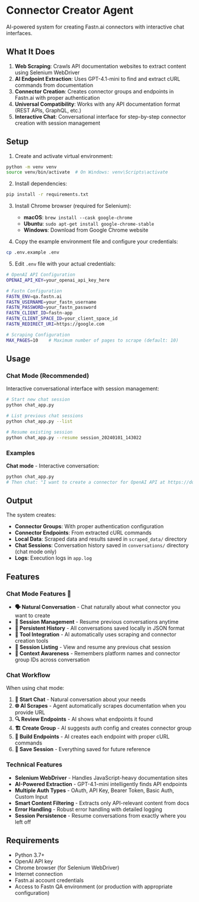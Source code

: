 # Connector Creator Agent

AI-powered system for creating Fastn.ai connectors with interactive chat interfaces.

## What It Does

1. **Web Scraping**: Crawls API documentation websites to extract content using Selenium WebDriver
2. **AI Endpoint Extraction**: Uses GPT-4.1-mini to find and extract cURL commands from documentation
3. **Connector Creation**: Creates connector groups and endpoints in Fastn.ai with proper authentication
4. **Universal Compatibility**: Works with any API documentation format (REST APIs, GraphQL, etc.)
5. **Interactive Chat**: Conversational interface for step-by-step connector creation with session management

## Setup

1. Create and activate virtual environment:
```bash
python -m venv venv
source venv/bin/activate  # On Windows: venv\Scripts\activate
```

2. Install dependencies:
```bash
pip install -r requirements.txt
```

3. Install Chrome browser (required for Selenium):
   - **macOS**: `brew install --cask google-chrome`
   - **Ubuntu**: `sudo apt-get install google-chrome-stable`  
   - **Windows**: Download from Google Chrome website

4. Copy the example environment file and configure your credentials:
```bash
cp .env.example .env
```

5. Edit `.env` file with your actual credentials:
```bash
# OpenAI API Configuration
OPENAI_API_KEY=your_openai_api_key_here

# Fastn Configuration
FASTN_ENV=qa.fastn.ai
FASTN_USERNAME=your_fastn_username
FASTN_PASSWORD=your_fastn_password
FASTN_CLIENT_ID=fastn-app
FASTN_CLIENT_SPACE_ID=your_client_space_id
FASTN_REDIRECT_URI=https://google.com

# Scraping Configuration
MAX_PAGES=10    # Maximum number of pages to scrape (default: 10)
```

## Usage

### Chat Mode (Recommended)
Interactive conversational interface with session management:

```bash
# Start new chat session
python chat_app.py

# List previous chat sessions
python chat_app.py --list

# Resume existing session
python chat_app.py --resume session_20240101_143022
```

### Examples

**Chat mode** - Interactive conversation:
```bash
python chat_app.py
# Then chat: "I want to create a connector for OpenAI API at https://docs.openai.com/api"
```

## Output

The system creates:
- **Connector Groups**: With proper authentication configuration
- **Connector Endpoints**: From extracted cURL commands
- **Local Data**: Scraped data and results saved in `scraped_data/` directory
- **Chat Sessions**: Conversation history saved in `conversations/` directory (chat mode only)
- **Logs**: Execution logs in `app.log`

## Features

### Chat Mode Features 💬
- **🗣️ Natural Conversation** - Chat naturally about what connector you want to create
- **📁 Session Management** - Resume previous conversations anytime
- **🔄 Persistent History** - All conversations saved locally in JSON format
- **🤖 Tool Integration** - AI automatically uses scraping and connector creation tools
- **📝 Session Listing** - View and resume any previous chat session
- **🎯 Context Awareness** - Remembers platform names and connector group IDs across conversation

### Chat Workflow
When using chat mode:

1. **💬 Start Chat** - Natural conversation about your needs
2. **🌐 AI Scrapes** - Agent automatically scrapes documentation when you provide URL
3. **🔍 Review Endpoints** - AI shows what endpoints it found
4. **🏗️ Create Group** - AI suggests auth config and creates connector group
5. **🔧 Build Endpoints** - AI creates each endpoint with proper cURL commands
6. **💾 Save Session** - Everything saved for future reference

### Technical Features
- **Selenium WebDriver** - Handles JavaScript-heavy documentation sites
- **AI-Powered Extraction** - GPT-4.1-mini intelligently finds API endpoints
- **Multiple Auth Types** - OAuth, API Key, Bearer Token, Basic Auth, Custom Input
- **Smart Content Filtering** - Extracts only API-relevant content from docs
- **Error Handling** - Robust error handling with detailed logging
- **Session Persistence** - Resume conversations from exactly where you left off

## Requirements

- Python 3.7+
- OpenAI API key
- Chrome browser (for Selenium WebDriver)
- Internet connection
- Fastn.ai account credentials
- Access to Fastn QA environment (or production with appropriate configuration)